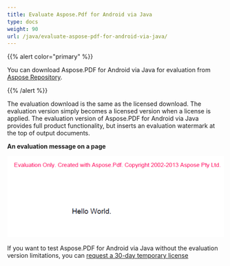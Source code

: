 ```yaml
---
title: Evaluate Aspose.Pdf for Android via Java
type: docs
weight: 90
url: /java/evaluate-aspose-pdf-for-android-via-java/
---
```


{{% alert color="primary" %}} 

You can download Aspose.PDF for Android via Java for evaluation from [Aspose Repository](https://repository.aspose.com/webapp/#/artifacts/browse/tree/General/repo/com/aspose/aspose-pdf-android-via-java).

{{% /alert %}} 

The evaluation download is the same as the licensed download. The evaluation version simply becomes a licensed version when a license is applied. The evaluation version of Aspose.PDF for Android via Java provides full product functionality, but inserts an evaluation watermark at the top of output documents.

**An evaluation message on a page**

**![todo:image_alt_text](evaluate-aspose-pdf-for-android-via-java_1.png)**

If you want to test Aspose.PDF for Android via Java without the evaluation version limitations, you can [request a 30-day temporary license](https://purchase.aspose.com/temporary-license)
